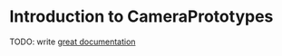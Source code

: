 # Introduction to CameraPrototypes

TODO: write [great documentation](http://jacobian.org/writing/what-to-write/)
